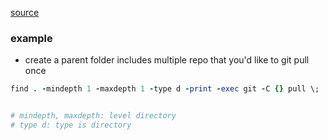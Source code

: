 [source](https://dev.to/rmpato/git-pull-multiple-repositories-at-once-4l68)

### example
- create a parent folder includes multiple repo that you'd like to git pull once

```ruby
find . -mindepth 1 -maxdepth 1 -type d -print -exec git -C {} pull \;


# mindepth, maxdepth: level directory
# type d: type is directory
```
